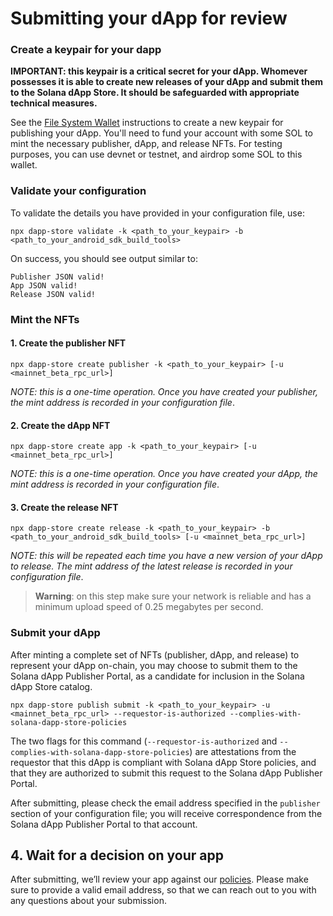 # Submitting your dApp for review

### Create a keypair for your dapp

**IMPORTANT: this keypair is a critical secret for your dApp. Whomever possesses it is able to create new releases of your dApp and submit them to the Solana dApp Store. It should be safeguarded with appropriate technical measures.**

See the [File System Wallet](https://docs.solana.com/wallet-guide/file-system-wallet) instructions to create a new keypair for publishing your dApp. You'll need to fund your account with some SOL to mint the necessary publisher, dApp, and release NFTs. For testing purposes, you can use devnet or testnet, and airdrop some SOL to this wallet.

### Validate your configuration

To validate the details you have provided in your configuration file, use:

```
npx dapp-store validate -k <path_to_your_keypair> -b <path_to_your_android_sdk_build_tools>
```

On success, you should see output similar to:

```
Publisher JSON valid!
App JSON valid!
Release JSON valid!
```

### Mint the NFTs

#### 1. Create the publisher NFT

   ```
   npx dapp-store create publisher -k <path_to_your_keypair> [-u <mainnet_beta_rpc_url>]
   ```
_NOTE: this is a one-time operation. Once you have created your publisher, the mint address is recorded in your configuration file_.

#### 2. Create the dApp NFT
   ```
   npx dapp-store create app -k <path_to_your_keypair> [-u <mainnet_beta_rpc_url>]
   ```

_NOTE: this is a one-time operation. Once you have created your dApp, the mint address is recorded in your configuration file_.

#### 3. Create the release NFT

   ```
   npx dapp-store create release -k <path_to_your_keypair> -b <path_to_your_android_sdk_build_tools> [-u <mainnet_beta_rpc_url>]
   ```

_NOTE: this will be repeated each time you have a new version of your dApp to release. The mint address of the latest release is recorded in your configuration file_.
   > **Warning**: on this step make sure your network is reliable and has a minimum upload speed of 0.25 megabytes per second.

### Submit your dApp

After minting a complete set of NFTs (publisher, dApp, and release) to represent your dApp on-chain, you may choose to submit them to the Solana dApp Publisher Portal, as a candidate for inclusion in the Solana dApp Store catalog.

```
npx dapp-store publish submit -k <path_to_your_keypair> -u <mainnet_beta_rpc_url> --requestor-is-authorized --complies-with-solana-dapp-store-policies
```

The two flags for this command (`--requestor-is-authorized` and `--complies-with-solana-dapp-store-policies`) are attestations from the requestor that this dApp is compliant with Solana dApp Store policies, and that they are authorized to submit this request to the Solana dApp Publisher Portal.

After submitting, please check the email address specified in the `publisher` section of your configuration file; you will receive correspondence from the Solana dApp Publisher Portal to that account.


## 4. Wait for a decision on your app

After submitting, we’ll review your app against our [policies](./policy). Please make sure to provide a valid email address, so that we can reach out to you with any questions about your submission.

